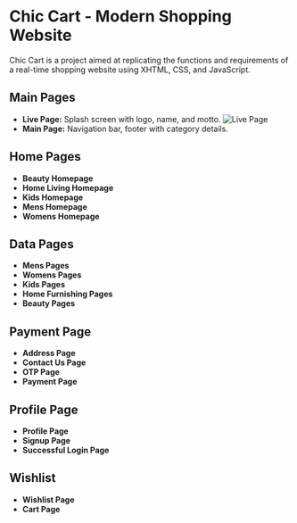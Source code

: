 # Chic Cart - Modern Shopping Website

Chic Cart is a project aimed at replicating the functions and requirements of a real-time shopping website using XHTML, CSS, and JavaScript.

## Main Pages

- **Live Page:** Splash screen with logo, name, and motto.
![Live Page](ChicCart\images\live.png)
- **Main Page:** Navigation bar, footer with category details.

## Home Pages

- **Beauty Homepage**
- **Home Living Homepage**
- **Kids Homepage**
- **Mens Homepage**
- **Womens Homepage**

## Data Pages

- **Mens Pages**
- **Womens Pages**
- **Kids Pages**
- **Home Furnishing Pages**
- **Beauty Pages**

## Payment Page

- **Address Page**
- **Contact Us Page**
- **OTP Page**
- **Payment Page**

## Profile Page

- **Profile Page**
- **Signup Page**
- **Successful Login Page**

## Wishlist

- **Wishlist Page**
- **Cart Page**
